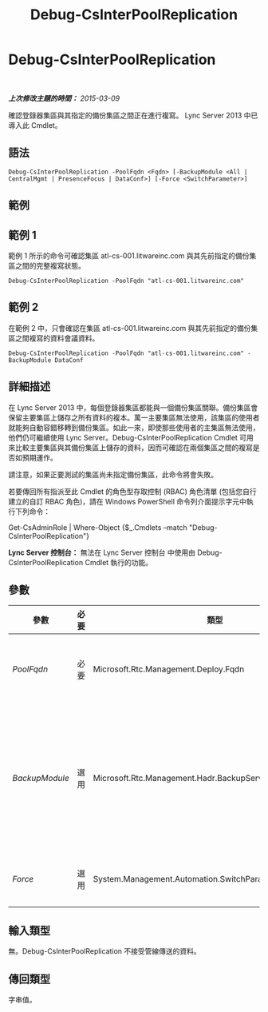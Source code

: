 ﻿---
title: Debug-CsInterPoolReplication
TOCTitle: Debug-CsInterPoolReplication
ms:assetid: 945bfd1c-1759-4869-9316-b3260fcc633d
ms:mtpsurl: https://technet.microsoft.com/zh-tw/library/JJ619185(v=OCS.15)
ms:contentKeyID: 49291693
ms.date: 08/10/2015
mtps_version: v=OCS.15
ms.translationtype: HT
---

# Debug-CsInterPoolReplication

 

_**上次修改主題的時間：** 2015-03-09_

確認登錄器集區與其指定的備份集區之間正在進行複寫。 Lync Server 2013 中已導入此 Cmdlet。

## 語法

    Debug-CsInterPoolReplication -PoolFqdn <Fqdn> [-BackupModule <All | CentralMgmt | PresenceFocus | DataConf>] [-Force <SwitchParameter>]

## 範例

## 範例 1

範例 1 所示的命令可確認集區 atl-cs-001.litwareinc.com 與其先前指定的備份集區之間的完整複寫狀態。

    Debug-CsInterPoolReplication -PoolFqdn "atl-cs-001.litwareinc.com"

## 範例 2

在範例 2 中，只會確認在集區 atl-cs-001.litwareinc.com 與其先前指定的備份集區之間複寫的資料會議資料。

    Debug-CsInterPoolReplication -PoolFqdn "atl-cs-001.litwareinc.com" -BackupModule DataConf

## 詳細描述

在 Lync Server 2013 中，每個登錄器集區都能與一個備份集區關聯。備份集區會保留主要集區上儲存之所有資料的複本。萬一主要集區無法使用，該集區的使用者就能夠自動容錯移轉到備份集區。如此一來，即使那些使用者的主集區無法使用，他們仍可繼續使用 Lync Server。Debug-CsInterPoolReplication Cmdlet 可用來比較主要集區與其備份集區上儲存的資料，因而可確認在兩個集區之間的複寫是否如預期運作。

請注意，如果正要測試的集區尚未指定備份集區，此命令將會失敗。

若要傳回所有指派至此 Cmdlet 的角色型存取控制 (RBAC) 角色清單 (包括您自行建立的自訂 RBAC 角色)，請在 Windows PowerShell 命令列介面提示字元中執行下列命令：

Get-CsAdminRole | Where-Object {$\_.Cmdlets –match "Debug-CsInterPoolReplication"}

**Lync Server 控制台：** 無法在 Lync Server 控制台 中使用由 Debug-CsInterPoolReplication Cmdlet 執行的功能。

## 參數


<table>
<colgroup>
<col style="width: 25%" />
<col style="width: 25%" />
<col style="width: 25%" />
<col style="width: 25%" />
</colgroup>
<thead>
<tr class="header">
<th>參數</th>
<th>必要</th>
<th>類型</th>
<th>說明</th>
</tr>
</thead>
<tbody>
<tr class="odd">
<td><p><em>PoolFqdn</em></p></td>
<td><p>必要</p></td>
<td><p>Microsoft.Rtc.Management.Deploy.Fqdn</p></td>
<td><p>正要測試之集區的完整網域名稱。例如：</p>
<p>-PoolFqdn &quot;atl-cs-001.litwareinc.com&quot;</p></td>
</tr>
<tr class="even">
<td><p><em>BackupModule</em></p></td>
<td><p>選用</p></td>
<td><p>Microsoft.Rtc.Management.Hadr.BackupService.BackupModules</p></td>
<td><p>可讓管理指定要驗證的資料存放區。允許的值為：</p>
<p>* All</p>
<p>* CentralMgmt</p>
<p>* PresenceFocus</p>
<p>* DataConf</p>
<p>預設值為 All。</p></td>
</tr>
<tr class="odd">
<td><p><em>Force</em></p></td>
<td><p>選用</p></td>
<td><p>System.Management.Automation.SwitchParameter</p></td>
<td><p>隱藏執行命令時可能發生的非嚴重錯誤訊息。</p></td>
</tr>
</tbody>
</table>


## 輸入類型

無。Debug-CsInterPoolReplication 不接受管線傳送的資料。

## 傳回類型

字串值。

